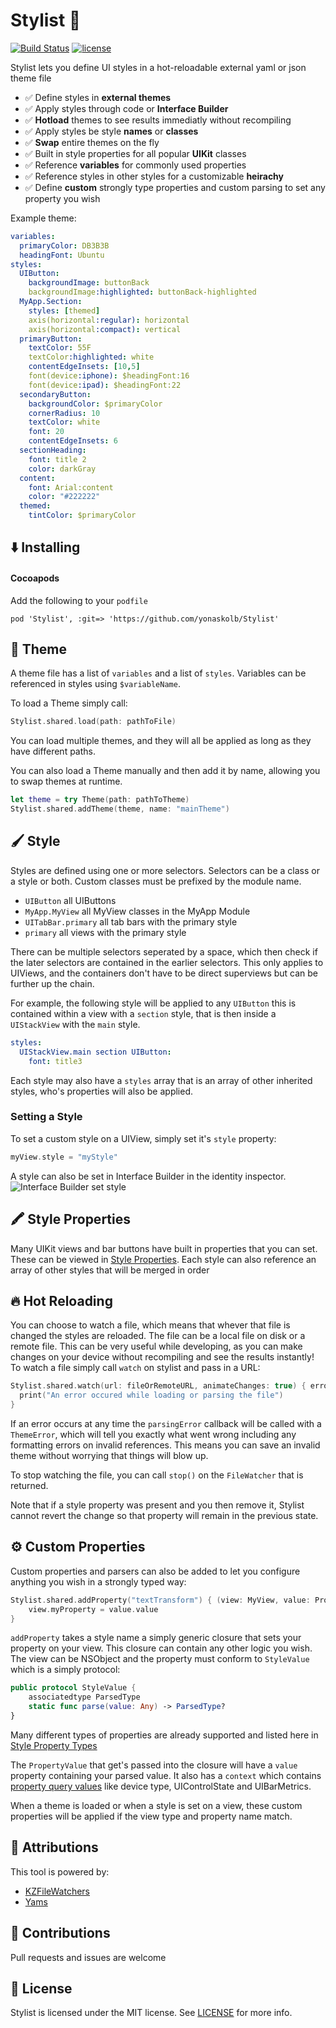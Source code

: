 #  Stylist 🎨

[![Build Status](https://img.shields.io/circleci/project/github/yonaskolb/Stylist.svg?style=for-the-badge)](https://circleci.com/gh/yonaskolb/Stylist)
[![license](https://img.shields.io/github/license/yonaskolb/Stylist.svg?style=for-the-badge)](https://github.com/yonaskolb/Stylist/blob/master/LICENSE)

Stylist lets you define UI styles in a hot-reloadable external yaml or json theme file

- ✅ Define styles in **external themes**
- ✅ Apply styles through code or **Interface Builder**
- ✅ **Hotload** themes to see results immediatly without recompiling
- ✅ Apply styles be style **names** or **classes**
- ✅ **Swap** entire themes on the fly
- ✅ Built in style properties for all popular **UIKit** classes
- ✅ Reference **variables** for commonly used properties
- ✅ Reference styles in other styles for a customizable **heirachy**
- ✅ Define **custom** strongly type properties and custom parsing to set any property you wish

Example theme:

```yaml
variables:
  primaryColor: DB3B3B
  headingFont: Ubuntu
styles:
  UIButton:
    backgroundImage: buttonBack
    backgroundImage:highlighted: buttonBack-highlighted
  MyApp.Section:
    styles: [themed]
    axis(horizontal:regular): horizontal
    axis(horizontal:compact): vertical
  primaryButton:
    textColor: 55F
    textColor:highlighted: white
    contentEdgeInsets: [10,5]
    font(device:iphone): $headingFont:16
    font(device:ipad): $headingFont:22
  secondaryButton:
    backgroundColor: $primaryColor
    cornerRadius: 10
    textColor: white
    font: 20
    contentEdgeInsets: 6
  sectionHeading:
    font: title 2
    color: darkGray
  content:
    font: Arial:content
    color: "#222222"
  themed:
    tintColor: $primaryColor
```

## ⬇️ Installing

#### Cocoapods
Add the following to your `podfile`

```
pod 'Stylist', :git=> 'https://github.com/yonaskolb/Stylist'
```

## 🎨 Theme
A theme file has a list of `variables` and a list of `styles`.
Variables can be referenced in styles using `$variableName`.

To load a Theme simply call:

```swift
Stylist.shared.load(path: pathToFile)
```

You can load multiple themes, and they will all be applied as long as they have different paths.

You can also load a Theme manually and then add it by name, allowing you to swap themes at runtime.

```swift
let theme = try Theme(path: pathToTheme)
Stylist.shared.addTheme(theme, name: "mainTheme")
```

## 🖌 Style

Styles are defined using one or more selectors. Selectors can be a class or a style or both. Custom classes must be prefixed by the module name. 

- `UIButton` all UIButtons
- `MyApp.MyView` all MyView classes in the MyApp Module
- `UITabBar.primary` all tab bars with the primary style
- `primary` all views with the primary style

There can be multiple selectors seperated by a space, which then check if the later selectors are contained in the earlier selectors. This only applies to UIViews, and the containers don't have to be direct superviews but can be further up the chain.

For example, the following style will be applied to any `UIButton` this is contained within a view with a `section` style, that is then inside a `UIStackView` with the `main` style.

```yaml
styles:
  UIStackView.main section UIButton:
    font: title3
```

Each style may also have a `styles` array that is an array of other inherited styles, who's properties will also be applied.

### Setting a Style
To set a custom style on a UIView, simply set it's `style` property:

```swift
myView.style = "myStyle"
```

A style can also be set in Interface Builder in the identity inspector.
![Interface Builder set style](Resources/IB_set_style.png)

## 🖍 Style Properties
Many UIKit views and bar buttons have built in properties that you can set. These can be viewed in [Style Properties](Docs/StyleProperties.MD).
Each style can also reference an array of other styles that will be merged in order

## 🔥 Hot Reloading
You can choose to watch a file, which means that whever that file is changed the styles are reloaded. The file can be a local file on disk or a remote file.
This can be very useful while developing, as you can make changes on your device without recompiling and see the results instantly! To watch a file simply call `watch` on stylist and pass in a URL:

```swift
Stylist.shared.watch(url: fileOrRemoteURL, animateChanges: true) { error in
  print("An error occured while loading or parsing the file")
}
```
If an error occurs at any time the `parsingError` callback will be called with a `ThemeError`, which will tell you exactly what went wrong including any formatting errors on invalid references. This means you can save an invalid theme without worrying that things will blow up.

To stop watching the file, you can call `stop()` on the `FileWatcher` that is returned.

Note that if a style property was present and you then remove it, Stylist cannot revert the change so that property will remain in the previous state.

## ⚙️ Custom Properties
Custom properties and parsers can also be added to let you configure anything you wish in a strongly typed way:

```swift
Stylist.shared.addProperty("textTransform") { (view: MyView, value: PropertyValue<MyProperty>) in
    view.myProperty = value.value
}
```
`addProperty` takes a style name a simply generic closure that sets your property on your view. This closure can contain any other logic you wish. The view can be NSObject and the property must conform to `StyleValue` which is a simply protocol:

```swift
public protocol StyleValue {
    associatedtype ParsedType
    static func parse(value: Any) -> ParsedType?
}
```

Many different types of properties are already supported and listed here in [Style Property Types](Docs/StyleProperties.MD#types)

The `PropertyValue` that get's passed into the closure will have a `value` property containing your parsed value. It also has a `context` which contains [property query values](Docs/StyleProperties.MD#queries) like device type,  UIControlState and UIBarMetrics.

When a theme is loaded or when a style is set on a view, these custom properties will be applied if the view type and property name match.

## 👥 Attributions

This tool is powered by:

- [KZFileWatchers](https://github.com/krzysztofzablocki/KZFileWatchers)
- [Yams](https://github.com/jpsim/Yams)

## 👤 Contributions
Pull requests and issues are welcome

## 📄 License

Stylist is licensed under the MIT license. See [LICENSE](LICENSE) for more info.

